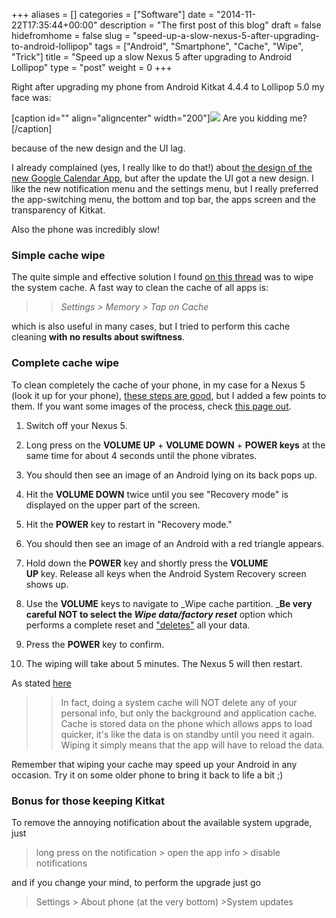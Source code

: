 +++
aliases      = []
categories   = ["Software"]
date         = "2014-11-22T17:35:44+00:00"
description  = "The first post of this blog"
draft        = false
hidefromhome = false
slug         = "speed-up-a-slow-nexus-5-after-upgrading-to-android-lollipop"
tags         = ["Android", "Smartphone", "Cache", "Wipe", "Trick"]
title        = "Speed up a slow Nexus 5 after upgrading to Android Lollipop"
type         = "post"
weight       = 0
+++


Right after upgrading my phone from Android Kitkat 4.4.4 to Lollipop 5.0 my face was:

[caption id="" align="aligncenter" width="200"][![](http://i0.kym-cdn.com/photos/images/masonry/000/259/943/694.png)](http://knowyourmeme.com/memes/are-you-fucking-kidding-me) Are you kidding me?[/caption]

because of the new design and the UI lag.

I already complained (yes, I really like to do that!) about [the design of the new Google Calendar App](http://matjaz.it/revert-google-calendar-android-app-to-previous-version/), but after the update the UI got a new design. I like the new notification menu and the settings menu, but I really preferred the app-switching menu, the bottom and top bar, the apps screen and the transparency of Kitkat.

Also the phone was incredibly slow!


### Simple cache wipe


The quite simple and effective solution I found [on this thread](https://productforums.google.com/d/msg/nexus/to2BHjmhh-I/PIsu1r64ugoJ) was to wipe the system cache. A fast way to clean the cache of all apps is:


<blockquote>

> 
> _Settings > Memory > Tap on Cache_
> 
> 
</blockquote>


which is also useful in many cases, but I tried to perform this cache cleaning **with no results about swiftness**.


### Complete cache wipe


To clean completely the cache of your phone, in my case for a Nexus 5 (look it up for your phone), [these steps are good](http://www.androidsnap.com/nexus-5/331-perform-wipe-cache-partition-google-nexus-5-a.html), but I added a few points to them. If you want some images of the process, check [this page out](http://www.robschmuecker.com/how-to-wipe-cache-partition-nexus-7/).



	
  1. Switch off your Nexus 5.

	
  2. Long press on the **VOLUME UP** + **VOLUME DOWN** + **POWER keys** at the same time for about 4 seconds until the phone vibrates.

	
  3. You should then see an image of an Android lying on its back pops up.

	
  4. Hit the **VOLUME DOWN** twice until you see "Recovery mode" is displayed on the upper part of the screen.

	
  5. Hit the **POWER** key to restart in "Recovery mode."

	
  6. You should then see an image of an Android with a red triangle appears.

	
  7. Hold down the **POWER** key and shortly press the **VOLUME UP** key. Release all keys when the Android System Recovery screen shows up.

	
  8. Use the **VOLUME** keys to navigate to _Wipe cache partition. _**Be very careful NOT to select the _Wipe data/factory reset_** option which performs a complete reset and ["deletes"](http://matjaz.it/how-to-erase-your-android-before-selling-it/) all your data.

	
  9. Press the **POWER** key to confirm.

	
  10. The wiping will take about 5 minutes. The Nexus 5 will then restart.


As stated [here](http://www.androidpit.com/forum/608606/how-to-clear-the-system-cache-for-the-google-nexus-5)


<blockquote>

> 
> In fact, doing a system cache will NOT delete any of your personal info, but only the background and application cache. Cache is stored data on the phone which allows apps to load quicker, it's like the data is on standby until you need it again. Wiping it simply means that the app will have to reload the data.
> 
> 
</blockquote>


Remember that wiping your cache may speed up your Android in any occasion. Try it on some older phone to bring it back to life a bit ;)


### Bonus for those keeping Kitkat


To remove the annoying notification about the available system upgrade, just


<blockquote>long press on the notification > open the app info > disable notifications</blockquote>


and if you change your mind, to perform the upgrade just go


<blockquote>Settings > About phone (at the very bottom) >System updates</blockquote>
